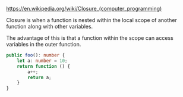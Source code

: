 https://en.wikipedia.org/wiki/Closure_(computer_programming)

Closure is when a function is nested within the local scope of another function along with other variables.

The advantage of this is that a function within the scope can access variables in the outer function.

```ts
public foo(): number {
	let a: number = 10;
	return function () {
		a++;
		return a;
	}
}
```